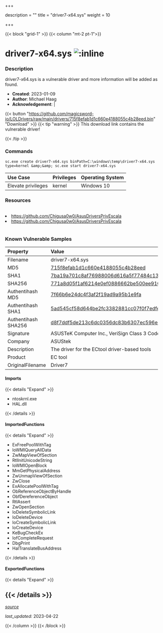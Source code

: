 +++

description = ""
title = "driver7-x64.sys"
weight = 10

+++


{{< block "grid-1" >}}
{{< column "mt-2 pt-1">}}


# driver7-x64.sys ![:inline](/images/twitter_verified.png) 


### Description

driver7-x64.sys is a vulnerable driver and more information will be added as found.

- **Created**: 2023-01-09
- **Author**: Michael Haag
- **Acknowledgement**:  | [](https://twitter.com/)

{{< button "https://github.com/magicsword-io/LOLDrivers/raw/main/drivers/715f8efab1d1c660e4188055c4b28eed.bin" "Download" >}}
{{< tip "warning" >}}
This download link contains the vulnerable driver!

{{< /tip >}}

### Commands

```
sc.exe create driver7-x64.sys binPath=C:\windows\temp\driver7-x64.sys     type=kernel &amp;&amp; sc.exe start driver7-x64.sys
```

| Use Case | Privileges | Operating System | 
|:---- | ---- | ---- |
| Elevate privileges | kernel | Windows 10 |

### Resources
<br>
<li><a href=" https://github.com/Chigusa0w0/AsusDriversPrivEscala"> https://github.com/Chigusa0w0/AsusDriversPrivEscala</a></li>
<li><a href="https://github.com/Chigusa0w0/AsusDriversPrivEscala">https://github.com/Chigusa0w0/AsusDriversPrivEscala</a></li>
<br>

### Known Vulnerable Samples

| Property           | Value |
|:-------------------|:------|
| Filename           | driver7-x64.sys |
| MD5                | [715f8efab1d1c660e4188055c4b28eed](https://www.virustotal.com/gui/file/715f8efab1d1c660e4188055c4b28eed) |
| SHA1               | [7ba19a701c8af76988006d616a5f77484c13cb0a](https://www.virustotal.com/gui/file/7ba19a701c8af76988006d616a5f77484c13cb0a) |
| SHA256             | [771a8d05f1af6214e0ef0886662be500ee910ab99f0154227067fddcfe08a3dd](https://www.virustotal.com/gui/file/771a8d05f1af6214e0ef0886662be500ee910ab99f0154227067fddcfe08a3dd) |
| Authentihash MD5   | [7f66b6e24dc4f3af2f19ad9a95b1e9fa](https://www.virustotal.com/gui/search/authentihash%253A7f66b6e24dc4f3af2f19ad9a95b1e9fa) |
| Authentihash SHA1  | [5ad545cf58d644be2fc3382881cc07f0f7edfeba](https://www.virustotal.com/gui/search/authentihash%253A5ad545cf58d644be2fc3382881cc07f0f7edfeba) |
| Authentihash SHA256| [d8f7ddf5de213c6dc0356dc83b6307ec596e66c33c3cdd826a612c12004ba9dc](https://www.virustotal.com/gui/search/authentihash%253Ad8f7ddf5de213c6dc0356dc83b6307ec596e66c33c3cdd826a612c12004ba9dc) |
| Signature         | ASUSTeK Computer Inc., VeriSign Class 3 Code Signing 2010 CA, VeriSign   |
| Company           | ASUStek |
| Description       | The driver for the ECtool driver-based tools |
| Product           | EC tool |
| OriginalFilename  | Driver7 |


#### Imports
{{< details "Expand" >}}
* ntoskrnl.exe
* HAL.dll

{{< /details >}}
#### ImportedFunctions
{{< details "Expand" >}}
* ExFreePoolWithTag
* IoWMIQueryAllData
* ZwMapViewOfSection
* RtlInitUnicodeString
* IoWMIOpenBlock
* MmGetPhysicalAddress
* ZwUnmapViewOfSection
* ZwClose
* ExAllocatePoolWithTag
* ObReferenceObjectByHandle
* ObfDereferenceObject
* RtlAssert
* ZwOpenSection
* IoDeleteSymbolicLink
* IoDeleteDevice
* IoCreateSymbolicLink
* IoCreateDevice
* KeBugCheckEx
* IofCompleteRequest
* DbgPrint
* HalTranslateBusAddress

{{< /details >}}
#### ExportedFunctions
{{< details "Expand" >}}

{{< /details >}}
-----



[*source*](https://github.com/magicsword-io/LOLDrivers/tree/main/yaml/driver7-x64.yaml)

*last_updated:* 2023-04-22








{{< /column >}}
{{< /block >}}
